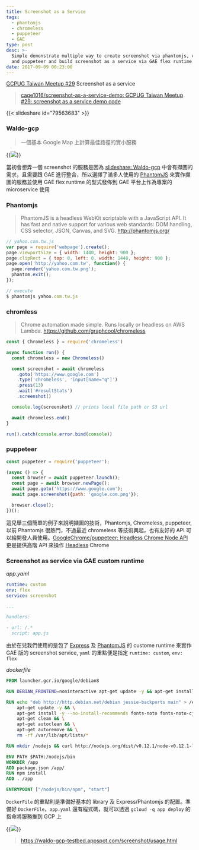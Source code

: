 ```yaml
---
title: Screenshot as a Service
tags:
  - phantomjs
  - chromeless
  - puppeteer
  - GAE
type: post
desc: >-
  Simple demonstrate multiple way to create screenshot via phantomjs, chromeless
  and puppeteer and build screenshot as a service via GAE flex runtime.
date: 2017-09-09 00:23:00
---
```


[GCPUG Taiwan Meetup #29](https://gcpugtw.kktix.cc/events/meetup201709) Screenshot as a service

> [cage1016/screenshot-as-a-service-demo: GCPUG Taiwan Meetup #29: screenshot as a service demo code](https://github.com/cage1016/screenshot-as-a-service-demo)

{{< slideshare id="79563683" >}}

<!--more-->

### Waldo-gcp

> 一個基本 Google Map 上計算最佳路徑的實小服務

{{<img src="/posts/screenshot-as-a-service/screenshot-as-a-service-1.png">}}

當初會想弄一個 screenshot 的服務是因為 [slideshare: Waldo-gcp](https://goo.gl/fnqLaZ) 中會有擷圖的需求，且需要跟 GAE 進行整合，所以選擇了滿多人使用的 [PhantomJS](https://goo.gl/DT28P) 來實作擷圖的服務並使用 GAE flex runtime 的型式發佈到 GAE 平台上作為專案的 microservice 使用

### Phantomjs

> PhantomJS is a headless WebKit scriptable with a JavaScript API. It has fast and native support for various web standards: DOM handling, CSS selector, JSON, Canvas, and SVG.
> http://phantomjs.org/

```js
// yahoo.com.tw.js
var page = require('webpage').create();
page.viewportSize = { width: 1440, height: 900 };
page.clipRect = { top: 0, left: 0, width: 1440, height: 900 };
page.open('http://yahoo.com.tw', function() {
  page.render('yahoo.com.tw.png');
  phantom.exit();
});

// execute
$ phantomjs yahoo.com.tw.js
```

### chromless

> Chrome automation made simple. Runs locally or headless on AWS Lambda.
> https://github.com/graphcool/chromeless

```js
const { Chromeless } = require('chromeless')

async function run() {
  const chromeless = new Chromeless()

  const screenshot = await chromeless
    .goto('https://www.google.com')
    .type('chromeless', 'input[name="q"]')
    .press(13)
    .wait('#resultStats')
    .screenshot()

  console.log(screenshot) // prints local file path or S3 url

  await chromeless.end()
}

run().catch(console.error.bind(console))
```

### puppeteer

```js
const puppeteer = require('puppeteer');

(async () => {
  const browser = await puppeteer.launch();
  const page = await browser.newPage();
  await page.goto('https://www.google.com');
  await page.screenshot({path: 'google.com.png'});

  browser.close();
})();
```

這兒舉三個簡單的例子來說明擷圖的技術，Phantomjs, Chromeless, puppeteer, 以前 Phantomjs 很熱門，不過最近 chromeless 等技術興起，也有友好的 API 可以給開發人員使用。[GoogleChrome/puppeteer: Headless Chrome Node API](https://goo.gl/cz4fSi) 更是提供高階 API 來操作 [Headless](https://goo.gl/wg3u1W) Chrome

### Screenshot as service via GAE custom runtime

_app.yaml_

```yaml
runtime: custom
env: flex
service: screenshot

...

handlers:

- url: /.*
  script: app.js
```

由於在兒我們使用的是包了 [Express](https://goo.gl/Ro4G) 及 [PhantomJS](http://phantomjs.org/) 的 custome runtime 來實作 GAE 版的 screenshot service, `yaml` 的重點便是指定 `runtime: custom`, `env: flex`

_dockerfile_

```dockerfile
FROM launcher.gcr.io/google/debian8

RUN DEBIAN_FRONTEND=noninteractive apt-get update -y && apt-get install --no-install-recommends -y -q curl apt-utils build-essential ca-certificates libfreetype6 libfontconfig1

RUN echo "deb http://http.debian.net/debian jessie-backports main" > /etc/apt/sources.list.d/backports.list && \
    apt-get update -y && \
    apt-get install -y --no-install-recommends fonts-noto fonts-noto-cjk locales-all && \
    apt-get clean && \
    apt-get autoclean && \
    apt-get autoremove && \
    rm -rf /var/lib/apt/lists/*

RUN mkdir /nodejs && curl http://nodejs.org/dist/v0.12.1/node-v0.12.1-linux-x64.tar.gz | tar xvzf - -C /nodejs --strip-components=1

ENV PATH $PATH:/nodejs/bin
WORKDIR /app
ADD package.json /app/
RUN npm install
ADD . /app

ENTRYPOINT ["/nodejs/bin/npm", "start"]
```

`DockerFile` 的重點則是準備好基本的 library 及 Express/Phantomjs 的配置。準備好 `DockerFile`，`app.yaml` 還有程式碼，就可以透過 `gcloud -q app deploy` 的指命將服務推到 GCP 上

{{<img src="/posts/screenshot-as-a-service/screenshot-as-a-service-2.png">}}

> https://waldo-gcp-testbed.appspot.com/screenshot/usage.html